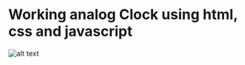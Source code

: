 # Working analog Clock using html, css and javascript
![alt text](https://github.com/[bishesh58]/[CSS]/blob/[master]/analog-clock.png?raw=true)
